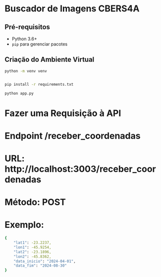 # Buscador de Imagens CBERS4A

## Pré-requisitos

- Python 3.6+
- `pip` para gerenciar pacotes

## Criação do Ambiente Virtual

```sh
python -m venv venv


pip install -r requirements.txt

python app.py
```

# Fazer uma Requisição à API
# Endpoint /receber_coordenadas
# URL: http://localhost:3003/receber_coordenadas

# Método: POST

# Exemplo:
```sh
{
    "lat1": -23.2237,
    "lon1": -45.9254,
    "lat2": -23.1896,
    "lon2": -45.8362,
    "data_inicio": "2024-04-01",
    "data_fim": "2024-08-30"
}
```
